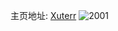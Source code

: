 主页地址: [Xuterr](https://weibo.com/u/3907889970) 
![2001](https://wx4.sinaimg.cn/mw2000/e8edab32gy1fv4v5hpfzzj21e01e04qt.jpg) 
